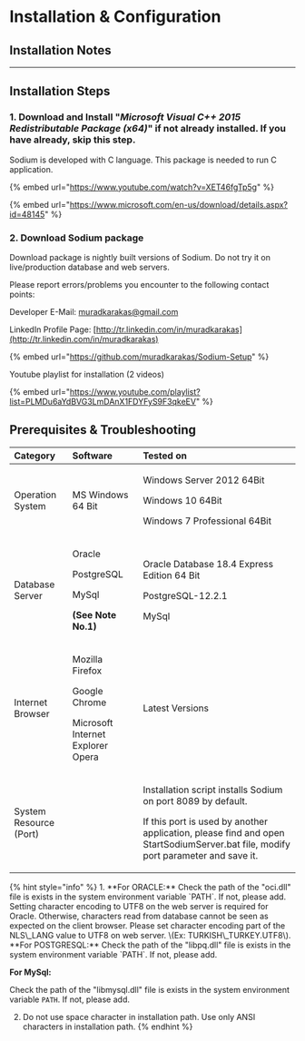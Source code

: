 # Installation & Configuration

## Installation Notes

---

## Installation Steps

### 1. Download and Install "_Microsoft Visual C++ 2015 Redistributable Package \(x64\)_" if not already installed. If you have already, skip this step.

Sodium is developed with C language. This package is needed to run C application.

{% embed url="https://www.youtube.com/watch?v=XET46fgTp5g" %}

{% embed url="https://www.microsoft.com/en-us/download/details.aspx?id=48145" %}

### 2.  Download Sodium package

Download package is nightly built versions of Sodium. Do not try it on live/production database and web servers.

Please report errors/problems you encounter to the following contact points:

Developer E-Mail: [muradkarakas@gmail.com](https://muradkarakas.github.io/Sodium-Manual/download_page.html#) 

LinkedIn Profile Page: [http://tr.linkedin.com/in/muradkarakas](http://tr.linkedin.com/in/muradkarakas)

{% embed url="https://github.com/muradkarakas/Sodium-Setup" %}

Youtube playlist for installation \(2 videos\)

{% embed url="https://www.youtube.com/playlist?list=PLMDu6aYdBVG3LmDAnX1FDYFyS9F3qkeEV" %}

## Prerequisites & Troubleshooting

<table>
  <thead>
    <tr>
      <th style="text-align:left"><b>Category</b>
      </th>
      <th style="text-align:left"> <b>Software</b>
      </th>
      <th style="text-align:left"> <b>Tested on</b>
      </th>
    </tr>
  </thead>
  <tbody>
    <tr>
      <td style="text-align:left">Operation System</td>
      <td style="text-align:left">MS Windows 64 Bit</td>
      <td style="text-align:left">
        <p>Windows Server 2012 64Bit</p>
        <p>Windows 10 64Bit</p>
        <p>Windows 7 Professional 64Bit</p>
      </td>
    </tr>
    <tr>
      <td style="text-align:left">Database Server</td>
      <td style="text-align:left">
        <p>Oracle</p>
        <p>PostgreSQL</p>
        <p>MySql</p>
        <p><b>(See Note No.1)</b>
        </p>
      </td>
      <td style="text-align:left">
        <p>Oracle Database 18.4 Express Edition 64 Bit</p>
        <p>PostgreSQL-12.2.1</p>
        <p>MySql</p>
      </td>
    </tr>
    <tr>
      <td style="text-align:left">Internet Browser</td>
      <td style="text-align:left">
        <p>Mozilla Firefox</p>
        <p>Google Chrome</p>
        <p>Microsoft Internet Explorer Opera</p>
      </td>
      <td style="text-align:left">Latest Versions</td>
    </tr>
    <tr>
      <td style="text-align:left">System Resource (Port)</td>
      <td style="text-align:left">&#x200B;</td>
      <td style="text-align:left">
        <p>Installation script installs Sodium on port 8089 by default.</p>
        <p>If this port is used by another application, please find and open StartSodiumServer.bat
          file, modify port parameter and save it.</p>
      </td>
    </tr>
  </tbody>
</table>{% hint style="info" %}
1. **For ORACLE:**  
   Check the path of the "oci.dll" file is exists in the system environment variable `PATH`. If not, please add.  
   Setting character encoding to UTF8 on the web server is required for Oracle. Otherwise, characters read from database cannot be seen as expected on the client browser. Please set character encoding part of the NLS\_LANG value to UTF8 on web server. \(Ex: TURKISH\_TURKEY.UTF8\).  
   **For POSTGRESQL:**  
   Check the path of the "libpq.dll" file is exists in the system environment variable `PATH`. If not, please add. 

   **For MySql:**

   Check the path of the "libmysql.dll" file is exists in the system environment variable `PATH`. If not, please add.

2. Do not use space character in installation path. Use only ANSI characters in installation path.
{% endhint %}



